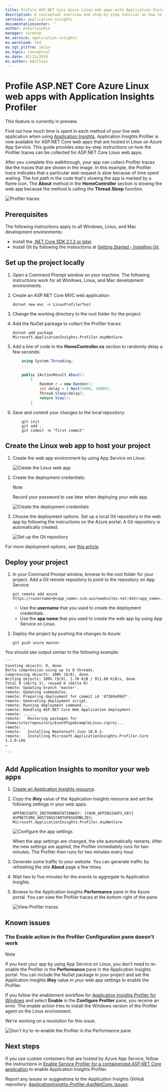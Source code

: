 ```yaml
---
title: Profile ASP.NET Core Azure Linux web apps with Application Insights Profiler | Microsoft Docs
description: A conceptual overview and step-by-step tutorial on how to use Application Insights Profiler.
services: application-insights
documentationcenter: ''
author: mrbullwinkle
manager: carmonm
ms.service: application-insights
ms.workload: tbd
ms.tgt_pltfrm: ibiza
ms.topic: conceptual
ms.date: 02/23/2018
ms.author: mbullwin
---
```


# Profile ASP.NET Core Azure Linux web apps with Application Insights Profiler

This feature is currently in preview.

Find out how much time is spent in each method of your live web application when using [Application Insights](app-insights-overview.md). Application Insights Profiler is now available for ASP.NET Core web apps that are hosted in Linux on Azure App Service. This guide provides step-by-step instructions on how the Profiler traces can be collected for ASP.NET Core Linux web apps.

After you complete this walkthrough, your app can collect Profiler traces like the traces that are shown in the image. In this example, the Profiler trace indicates that a particular web request is slow because of time spent waiting. The *hot path* in the code that's slowing the app is marked by a flame icon. The **About** method in the **HomeController** section is slowing the web app because the method is calling the **Thread.Sleep** function.

![Profiler traces](./media/app-insights-profiler-aspnetcore-linux/profiler-traces.png)

## Prerequisites
The following instructions apply to all Windows, Linux, and Mac development environments:

* Install the [.NET Core SDK 2.1.2 or later](https://www.microsoft.com/net/download/windows/build).
* Install Git by following the instructions at [Getting Started - Installing Git](https://git-scm.com/book/en/v2/Getting-Started-Installing-Git).

## Set up the project locally

1. Open a Command Prompt window on your machine. The following instructions work for all Windows, Linux, and Mac development environments.

2. Create an ASP.NET Core MVC web application:

    ```
    dotnet new mvc -n LinuxProfilerTest
    ```

3. Change the working directory to the root folder for the project.

4. Add the NuGet package to collect the Profiler traces:

    ```
    dotnet add package Microsoft.ApplicationInsights.Profiler.AspNetCore
    ```

5. Add a line of code in the **HomeController.cs** section to randomly delay a few seconds:

    ```csharp
        using System.Threading;
        ...

        public IActionResult About()
            {
                Random r = new Random();
                int delay = r.Next(5000, 10000);
                Thread.Sleep(delay);
                return View();
            }
    ```

6. Save and commit your changes to the local repository:

    ```
        git init
        git add .
        git commit -m "first commit"
    ```

## Create the Linux web app to host your project

1. Create the web app environment by using App Service on Linux:

    ![Create the Linux web app](./media/app-insights-profiler-aspnetcore-linux/create-linux-appservice.png)

2. Create the deployment credentials:

    > [!NOTE]
    > Record your password to use later when deploying your web app.

    ![Create the deployment credentials](./media/app-insights-profiler-aspnetcore-linux/create-deployment-credentials.png)

3. Choose the deployment options. Set up a local Git repository in the web app by following the instructions on the Azure portal. A Git repository is automatically created.

    ![Set up the Git repository](./media/app-insights-profiler-aspnetcore-linux/setup-git-repo.png)

For more deployment options, see [this article](https://docs.microsoft.com/azure/app-service/containers/choose-deployment-type).

## Deploy your project

1. In your Command Prompt window, browse to the root folder for your project. Add a Git remote repository to point to the repository on App Service:

    ```
    git remote add azure https://<username>@<app_name>.scm.azurewebsites.net:443/<app_name>.git
    ```

    * Use the **username** that you used to create the deployment credentials.
    * Use the **app name** that you used to create the web app by using App Service on Linux.

2. Deploy the project by pushing the changes to Azure:

    ```
    git push azure master
    ```

You should see output similar to the following example:

    ```
    Counting objects: 9, done.
    Delta compression using up to 8 threads.
    Compressing objects: 100% (8/8), done.
    Writing objects: 100% (9/9), 1.78 KiB | 911.00 KiB/s, done.
    Total 9 (delta 3), reused 0 (delta 0)
    remote: Updating branch 'master'.
    remote: Updating submodules.
    remote: Preparing deployment for commit id 'd7369a99d7'.
    remote: Generating deployment script.
    remote: Running deployment command...
    remote: Handling ASP.NET Core Web Application deployment.
    remote: ......
    remote:   Restoring packages for /home/site/repository/EventPipeExampleLinux.csproj...
    remote: .
    remote:   Installing Newtonsoft.Json 10.0.3.
    remote:   Installing Microsoft.ApplicationInsights.Profiler.Core 1.1.0-LKG
    …

    ```

## Add Application Insights to monitor your web apps

1. [Create an Application Insights resource](./app-insights-create-new-resource.md).

2. Copy the **iKey** value of the Application Insights resource and set the following settings in your web apps:

    ```
    APPINSIGHTS_INSTRUMENTATIONKEY: [YOUR_APPINSIGHTS_KEY]
    ASPNETCORE_HOSTINGSTARTUPASSEMBLIES: Microsoft.ApplicationInsights.Profiler.AspNetCore
    ```

    ![Configure the app settings](./media/app-insights-profiler-aspnetcore-linux/set-appsettings.png)

    When the app settings are changed, the site automatically restarts. After the new settings are applied, the Profiler immediately runs for two minutes. The Profiler then runs for two minutes every hour.

3. Generate some traffic to your website. You can generate traffic by refreshing the site **About** page a few times.

4. Wait two to five minutes for the events to aggregate to Application Insights.

5. Browse to the Application Insights **Performance** pane in the Azure portal. You can view the Profiler traces at the bottom right of the pane.

    ![View Profiler traces](./media/app-insights-profiler-aspnetcore-linux/view-traces.png)

## Known issues

### The Enable action in the Profiler Configuration pane doesn't work

> [!NOTE]
> If you host your app by using App Service on Linux, you don't need to re-enable the Profiler in the **Performance** pane in the Application Insights portal. You can include the NuGet package in your project and set the Application Insights **iKey** value in your web app settings to enable the Profiler.

If you follow the enablement workflow for [Application Insights Profiler for Windows](./app-insights-profiler.md) and select **Enable** in the **Configure Profiler** pane, you receive an error. The enable action tries to install the Windows version of the Profiler agent on the Linux environment.

We're working on a resolution for this issue.

![Don't try to re-enable the Profiler in the Performance pane](./media/app-insights-profiler-aspnetcore-linux/issue-enable-profiler.png)


## Next steps
If you use custom containers that are hosted by Azure App Service, follow the instructions in [
Enable Service Profiler for a containerized ASP.NET Core application](https://github.com/Microsoft/ApplicationInsights-Profiler-AspNetCore/tree/master/examples/EnableServiceProfilerForContainerApp) to enable Application Insights Profiler.

Report any issues or suggestions to the Application Insights GitHub repository:
[ApplicationInsights-Profiler-AspNetCore: Issues](https://github.com/Microsoft/ApplicationInsights-Profiler-AspNetCore/issues).
